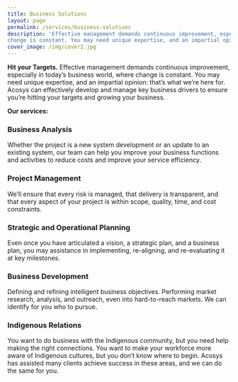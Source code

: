 ```yaml
---
title: Business Solutions
layout: page
permalink: /services/business-solutions
description: 'Effective management demands continuous improvement, especially in today’s business world, where
change is constant. You may need unique expertise, and an impartial opinion: that’s what we’re here for.'
cover_image: /img/cover2.jpg
---
```

**Hit your Targets.**
Effective management demands continuous improvement, especially in today’s business world, where
change is constant. You may need unique expertise, and an impartial opinion: that’s what we’re here
for. Acosys can effectively develop and manage key business drivers to ensure you’re hitting your
targets and growing your business.

**Our services:**

### Business Analysis

Whether the project is a new system development or an update to an existing system, our team can help
you improve your business functions and activities to reduce costs and improve your service efficiency.

### Project Management

We’ll ensure that every risk is managed, that delivery is transparent, and that every aspect of your
project is within scope, quality, time, and cost constraints.

### Strategic and Operational Planning

Even once you have articulated a vision, a strategic plan, and a business plan, you may assistance in
implementing, re-aligning, and re-evaluating it at key milestones.

### Business Development

Defining and refining intelligent business objectives. Performing market research, analysis, and
outreach, even into hard-to-reach markets. We can identify for you who to pursue.

### Indigenous Relations

You want to do business with the Indigenous community, but you need help making the right
connections. You want to make your workforce more aware of Indigenous cultures, but you don’t know
where to begin. Acosys has assisted many clients achieve success in these areas, and we can do the
same for you.
